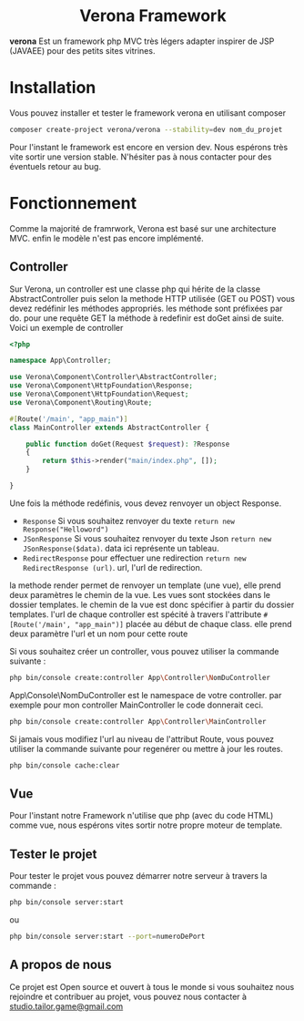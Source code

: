 <h1 align="center">Verona Framework</h1>

**verona** Est un framework php MVC très légers adapter inspirer de JSP (JAVAEE) pour des petits sites vitrines.

# Installation #
Vous pouvez installer et tester le framework verona en utilisant composer
```bash
composer create-project verona/verona --stability=dev nom_du_projet
```
Pour l'instant le framework est encore en version dev. Nous espérons très vite sortir une version stable. N'hésiter pas à nous contacter pour des éventuels retour au bug.

# Fonctionnement #
Comme la majorité de framrwork, Verona est basé sur une architecture MVC. enfin le modèle n'est pas encore implémenté.

## Controller ##
Sur Verona, un controller est une classe php qui hérite de la classe AbstractController puis selon la methode HTTP utilisée (GET ou POST) vous devez redéfinir les méthodes appropriés. les méthode sont préfixées par do. pour une requête GET la méthode à redefinir est doGet ainsi de suite.
Voici un exemple de controller

```php
<?php

namespace App\Controller;

use Verona\Component\Controller\AbstractController;
use Verona\Component\HttpFoundation\Response;
use Verona\Component\HttpFoundation\Request;
use Verona\Component\Routing\Route;

#[Route('/main', "app_main")]
class MainController extends AbstractController {

    public function doGet(Request $request): ?Response
    {
        return $this->render("main/index.php", []);
    }

}
```
Une fois la méthode redéfinis, vous devez renvoyer un object Response. 
- `Response` Si vous souhaitez renvoyer du texte `return new Response("Helloword")`
- `JSonResponse` Si vous souhaitez renvoyer du texte Json `return new JSonResponse($data)`. data ici représente un tableau.
- `RedirectResponse` pour effectuer une redirection `return new RedirectResponse (url)`. url, l'url de redirection.

la methode render permet de renvoyer un template (une vue), elle prend deux paramètres le chemin de la vue. Les vues sont stockées dans le dossier templates. le chemin de la vue est donc spécifier à partir du dossier templates.
l'url de chaque controller est spécité à travers l'attribute `#[Route('/main', "app_main")]` placée au début de chaque class. elle prend deux paramètre l'url et un nom pour cette route

Si vous souhaitez créer un controller, vous pouvez utiliser la commande suivante : 
```bash
php bin/console create:controller App\Controller\NomDuController
```
App\Console\NomDuController est le namespace de votre controller. par exemple pour mon controller MainController le code donnerait ceci.
```bash
php bin/console create:controller App\Controller\MainController
```

Si jamais vous modifiez l'url au niveau de l'attribut Route, vous pouvez utiliser la commande suivante pour regenérer ou mettre à jour les routes.
```bash
php bin/console cache:clear
```

## Vue ##
Pour l'instant notre Framework n'utilise que php (avec du code HTML) comme vue, nous espérons vites sortir notre propre moteur de template.

## Tester le projet ##
Pour tester le projet vous pouvez démarrer notre serveur à travers la commande : 
```bash
php bin/console server:start
```
ou
```bash
php bin/console server:start --port=numeroDePort
```

## A propos de nous ##
Ce projet est Open source et ouvert à tous le monde si vous souhaitez nous rejoindre et contribuer au projet, vous pouvez nous contacter à studio.tailor.game@gmail.com
